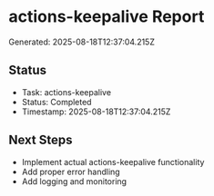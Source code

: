 # actions-keepalive Report

Generated: 2025-08-18T12:37:04.215Z

## Status
- Task: actions-keepalive
- Status: Completed
- Timestamp: 2025-08-18T12:37:04.215Z

## Next Steps
- Implement actual actions-keepalive functionality
- Add proper error handling
- Add logging and monitoring
